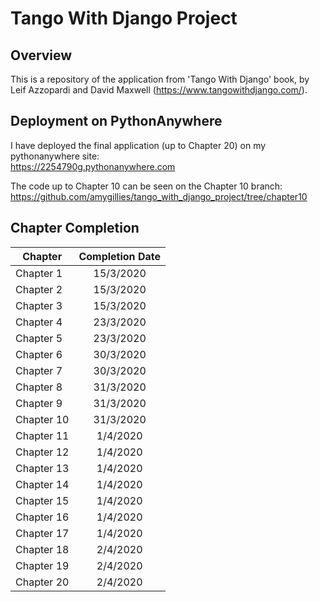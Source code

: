 # Tango With Django Project

## Overview
This is a repository of the application from 'Tango With Django' book, by Leif Azzopardi and David Maxwell (https://www.tangowithdjango.com/).

## Deployment on PythonAnywhere 
I have deployed the final application (up to Chapter 20) on my pythonanywhere site: <br />
https://2254790g.pythonanywhere.com

The code up to Chapter 10 can be seen on the Chapter 10 branch: <br />
https://github.com/amygillies/tango_with_django_project/tree/chapter10

## Chapter Completion
| Chapter       | Completion Date|
| ------------- |:--------------:|
| Chapter 1     | 15/3/2020      |
| Chapter 2     | 15/3/2020      |
| Chapter 3     | 15/3/2020      |
| Chapter 4     | 23/3/2020      |
| Chapter 5     | 23/3/2020      |
| Chapter 6     | 30/3/2020      |
| Chapter 7     | 30/3/2020      |
| Chapter 8     | 31/3/2020      |
| Chapter 9     | 31/3/2020      |
| Chapter 10    | 31/3/2020      |
| Chapter 11    | 1/4/2020       |
| Chapter 12    | 1/4/2020       |
| Chapter 13    | 1/4/2020       |
| Chapter 14    | 1/4/2020       |
| Chapter 15    | 1/4/2020       |
| Chapter 16    | 1/4/2020       |
| Chapter 17    | 1/4/2020       |
| Chapter 18    | 2/4/2020       |
| Chapter 19    | 2/4/2020       |
| Chapter 20    | 2/4/2020       |
